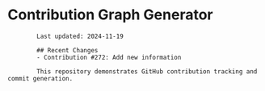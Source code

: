 # Contribution Graph Generator
            
            Last updated: 2024-11-19
            
            ## Recent Changes
            - Contribution #272: Add new information
            
            This repository demonstrates GitHub contribution tracking and commit generation.
        